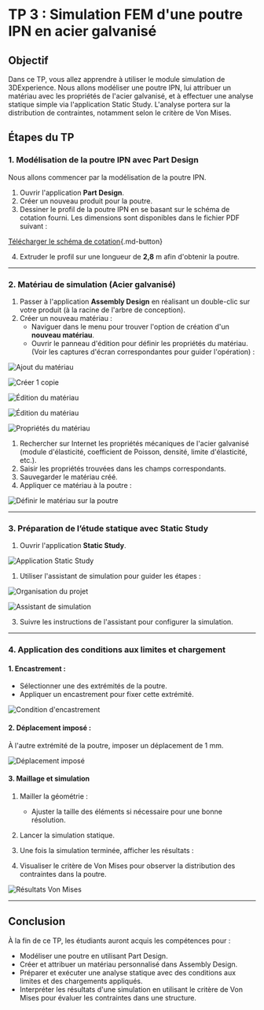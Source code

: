 # TP 3 : Simulation FEM d'une poutre IPN en acier galvanisé

## Objectif

Dans ce TP, vous allez apprendre à utiliser le module simulation de 3DExperience. Nous allons modéliser une poutre IPN, lui attribuer un matériau avec les propriétés de l'acier galvanisé, et à effectuer une analyse statique simple via l'application Static Study. L'analyse portera sur la distribution de contraintes, notamment selon le critère de Von Mises.

## Étapes du TP
### 1. Modélisation de la poutre IPN avec Part Design

Nous allons commencer par la modélisation de la poutre IPN.

1. Ouvrir l'application **Part Design**.
2. Créer un nouveau produit pour la poutre.
3. Dessiner le profil de la poutre IPN en se basant sur le schéma de cotation fourni. Les dimensions sont disponibles dans le fichier PDF suivant :  
   
[Télécharger le schéma de cotation](./images/tp.rdm/dim.pdf){.md-button}

4. Extruder le profil sur une longueur de **2,8** m afin d'obtenir la poutre.

---

### 2. Matériau de simulation (Acier galvanisé)

1. Passer à l'application **Assembly Design** en réalisant un double-clic sur votre produit (à la racine de l'arbre de conception).
2. Créer un nouveau matériau :
   - Naviguer dans le menu pour trouver l'option de création d'un **nouveau matériau**.
   - Ouvrir le panneau d'édition pour définir les propriétés du matériau. (Voir les captures d'écran correspondantes pour guider l'opération) :

![Ajout du matériau](./images/tp.rdm/add.material.PNG)

![Créer 1 copie](./images/tp.rdm/add.material.sim.png)

![Édition du matériau](./images/tp.rdm/add.material.edit.PNG)

![Édition du matériau](./images/tp.rdm/add.material.edit.dev.PNG)

![Propriétés du matériau](./images/tp.rdm/add.material.properties.PNG)

1. Rechercher sur Internet les propriétés mécaniques de l'acier galvanisé (module d'élasticité, coefficient de Poisson, densité, limite d'élasticité, etc.).
2. Saisir les propriétés trouvées dans les champs correspondants.
3. Sauvegarder le matériau créé.
4. Appliquer ce matériau à la poutre :

![Définir le matériau sur la poutre](./images/tp.rdm/set.material.PNG)

---

### 3. Préparation de l’étude statique avec Static Study

1. Ouvrir l'application **Static Study**.

![Application Static Study](./images/tp.rdm/app.static.PNG)

1. Utiliser l'assistant de simulation pour guider les étapes :

![Organisation du projet](./images/tp.rdm/orga.PNG)

![Assistant de simulation](./images/tp.rdm/app.static.PNG)

3. Suivre les instructions de l'assistant pour configurer la simulation.

---

### 4. Application des conditions aux limites et chargement
#### 1. Encastrement :

- Sélectionner une des extrémités de la poutre.
- Appliquer un encastrement pour fixer cette extrémité.

![Condition d'encastrement](./images/tp.rdm/displacement.fix.PNG)

#### 2. Déplacement imposé :

À l'autre extrémité de la poutre, imposer un déplacement de 1 mm.

![Déplacement imposé](./images/tp.rdm/displacement.PNG)

#### 3. Maillage et simulation

1. Mailler la géométrie :

   - Ajuster la taille des éléments si nécessaire pour une bonne résolution.
  
2. Lancer la simulation statique.
3. Une fois la simulation terminée, afficher les résultats :

4. Visualiser le critère de Von Mises pour observer la distribution des contraintes dans la poutre.

![Résultats Von Mises](./images/tp.rdm/vm.PNG)

---

## Conclusion
À la fin de ce TP, les étudiants auront acquis les compétences pour :
- Modéliser une poutre en utilisant Part Design.
- Créer et attribuer un matériau personnalisé dans Assembly Design.
- Préparer et exécuter une analyse statique avec des conditions aux limites et des chargements appliqués.
- Interpréter les résultats d'une simulation en utilisant le critère de Von Mises pour évaluer les contraintes dans une structure.

